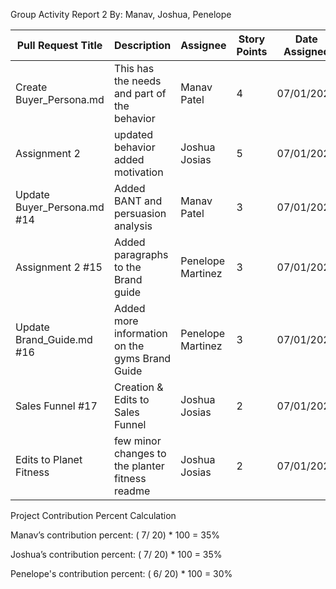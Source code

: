 Group Activity Report 2
By: Manav, Joshua, Penelope


| Pull Request Title | Description | Assignee  | Story Points |Date Assigned  |Date Completed |
| ------------- | ------------- |------------- | ------------- |------------- | ------------- |
| Create Buyer_Persona.md | This has the needs and part of the behavior | Manav Patel | 4 | 07/01/2023  | 07/06/2023| 
|Assignment 2 | updated behavior added motivation | Joshua Josias  | 5  | 07/01/2023  | 07/06/2023 |
| Update Buyer_Persona.md #14  | Added BANT and persuasion analysis | Manav Patel  | 3 | 07/01/2023 | 07/06/2023  |
| Assignment 2 #15 | Added paragraphs to the Brand guide | Penelope Martinez | 3 | 07/01/2023  | 07/06/2023  |
| Update Brand_Guide.md #16|Added more information on the gyms Brand Guide| Penelope Martinez | 3 | 07/01/2023| 07/06/2023 |
| Sales Funnel #17 | Creation & Edits to Sales Funnel | Joshua Josias  | 2 | 07/01/2023 | 07/06/2023  |
| Edits to Planet Fitness  |few minor changes to the planter fitness readme | Joshua Josias  | 2 | 07/01/2023 | 07/06/2023  |




Project Contribution Percent Calculation

Manav’s contribution percent: 
( 7/ 20) * 100 = 35%

Joshua’s contribution percent: 
( 7/ 20) * 100 = 35%

Penelope's contribution percent: 
( 6/ 20) * 100 = 30%

